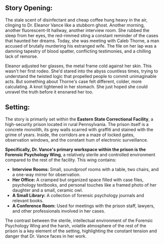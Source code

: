 ## Story Opening:

The stale scent of disinfectant and cheap coffee hung heavy in the air, clinging to Dr. Eleanor Vance like a stubborn ghost. Another morning, another fluorescent-lit hallway, another interview room. She rubbed the sleep from her eyes, the red-rimmed sting a constant reminder of the cases that haunted her dreams. Today, she was meeting with Caleb Thorne, a man accused of brutally murdering his estranged wife. The file on her lap was a damning tapestry of blood spatter, conflicting testimonies, and a chilling lack of remorse.

Eleanor adjusted her glasses, the metal frame cold against her skin. This wasn't her first rodeo. She'd stared into the abyss countless times, trying to understand the twisted logic that propelled people to commit unimaginable acts. But something about Thorne's case felt different, colder, more calculating. A knot tightened in her stomach. She just hoped she could unravel the truth before it ensnared her too.

## Setting:

The story is primarily set within the **Eastern State Correctional Facility**, a high-security prison located in rural Pennsylvania. The prison itself is a concrete monolith, its grey walls scarred with graffiti and stained with the grime of years. Inside, the corridors are a maze of locked gates, observation windows, and the constant hum of electronic surveillance.

**Specifically, Dr. Vance's primary workspace within the prison is the Forensic Psychology Wing**, a relatively sterile and controlled environment compared to the rest of the facility. This wing contains:

*   **Interview Rooms:** Small, soundproof rooms with a table, two chairs, and a one-way mirror for observation.
*   **Her Office:** A cramped but organized space filled with case files, psychology textbooks, and personal touches like a framed photo of her daughter and a small, ceramic owl.
*   **A Small Library:** A collection of forensic psychology journals and relevant books.
*   **A Conference Room:** Used for meetings with the prison staff, lawyers, and other professionals involved in her cases.

The contrast between the sterile, intellectual environment of the Forensic Psychology Wing and the harsh, volatile atmosphere of the rest of the prison is a key element of the setting, highlighting the constant tension and danger that Dr. Vance faces in her work.
